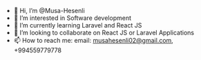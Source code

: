 - 👋 Hi, I’m @Musa-Hesenli
- 👀 I’m interested in Software development
- 🌱 I’m currently learning Laravel and React JS
- 💞️ I’m looking to collaborate on React JS or Laravel Applications
- 📫 How to reach me: email: musahesenli02@gmail.com, +994559779778 

<!---
Musa-Hesenli/Musa-Hesenli is a ✨ special ✨ repository because its `README.md` (this file) appears on your GitHub profile.
You can click the Preview link to take a look at your changes.
--->

